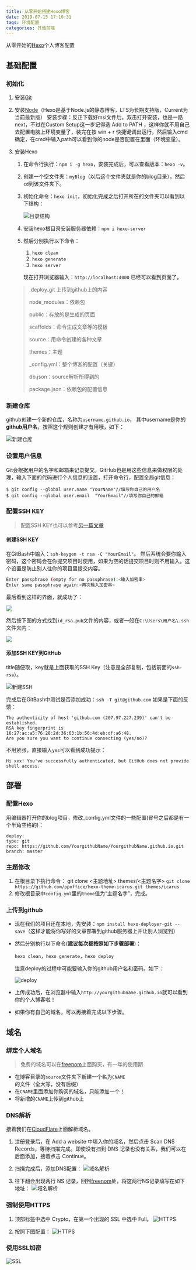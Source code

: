 ```yaml
---
title: 从零开始搭建Hexo博客
date: 2019-07-15 17:10:31
tags: 环境配置
categories: 其他前端
---
```


从零开始的[Hexo](https://hexo.io/zh-cn/)个人博客配置

<!-- more -->

## 基础配置

### 初始化

1. 安装[Git](https://git-scm.com/)

2. 安装[Node](http://nodejs.cn/download/%20%E4%B8%8B%E8%BD%BD%E5%9C%B0%E5%9D%80)（Hexo是基于Node.js的静态博客，LTS为长期支持版，Current为当前最新版）
   安装步骤：反正下载好msi文件后，双击打开安装，也是一路next，不过在Custom Setup这一步记得选 Add to PATH ，这样你就不用自己去配置电脑上环境变量了，装完在按 win + r 快捷键调出运行，然后输入cmd确定，在cmd中输入path可以看到你的node是否配置在里面（环境变量）。

3. 安装Hexo

   1. 在命令行执行：`npm i -g hexo`，安装完成后，可以查看版本：`hexo -v`。

   2. 创建一个空文件夹：`myBlog`（以后这个文件夹就是你的blog目录），然后`cd`到该文件夹下。

   3. 初始化命令：`hexo init`，初始化完成之后打开所在的文件夹可以看到以下结构：

      ![目录结构](https://frank-database.oss-cn-hangzhou.aliyuncs.com/img/2019-8-16-16-28-19.png)

   4. 安装hexo根目录安装服务器依赖：`npm i hexo-server`

   5. 然后分别执行以下命令：

      1. `hexo clean`
      2. `hexo generate`
      3. `hexo server`

      现在打开浏览器输入：`http://localhost:4000` 已经可以看到页面了。

   > .deploy_git 上传到github上的内容
   >
   > node_modules：依赖包
   >
   > public：存放的是生成的页面
   >
   > scaffolds：命令生成文章等的模板
   >
   > source：用命令创建的各种文章
   >
   > themes：主题
   >
   > _config.yml：整个博客的配置（关键）
   >
   > db.json：source解析所得到的
   >
   > package.json：依赖包的配置信息


### 新建仓库

github创建一个新的仓库，名称为`username.github.io`， 其中username是你的**github用户名**，按照这个规则创建才有用哦，如下：

![新建仓库](https://frank-database.oss-cn-hangzhou.aliyuncs.com/img/2019-8-16-16-29-26.png)

### 设置用户信息

Git会根据用户的名字和邮箱来记录提交。GitHub也是用这些信息来做权限的处理，输入下面的代码进行个人信息的设置，打开命令行，配置全局git信息：

```
$ git config --global user.name "YourName"//填写你自己的用户名
$ git config --global user.email  "YourEmail"//填写你自己的邮箱
```

### 配置SSH KEY

> 配置SSH KEY也可以参考[另一篇文章](https://pushishuang.top/2019/08/01/GitHub设置添加SSH/)

#### 创建SSH KEY

在GitBash中输入：`ssh-keygen -t rsa -C "YourEmail"`。
然后系统会要你输入密码，这个密码会在你提交项目时使用，如果为空的话提交项目时则不用输入。这个设置是防止别人往你的项目里提交内容。

```bash
Enter passphrase (empty for no passphrase):<输入加密串>
Enter same passphrase again:<再次输入加密串>
```

最后看到这样的界面，就成功了：

![](https://frank-database.oss-cn-hangzhou.aliyuncs.com/img/2019-8-16-16-30-0.png)

然后按下图的方式找到`id_rsa.pub`文件的内容，或者一般在`C:\Users\用户名\.ssh`文件夹内：

![](https://frank-database.oss-cn-hangzhou.aliyuncs.com/img/2019-8-16-16-30-17.png)

#### 添加SSH KEY到GitHub

title随便取，key就是上面获取的SSH Key（注意是全部复制，包括前面的`ssh-rsa`）。

![新建SSH](https://frank-database.oss-cn-hangzhou.aliyuncs.com/img/2019-8-16-16-30-41.png)

完成后在GitBash中测试是否添加成功：`ssh -T git@github.com`
如果是下面的反馈：

```
The authenticity of host 'github.com (207.97.227.239)' can't be established.
RSA key fingerprint is 16:27:ac:a5:76:28:2d:36:63:1b:56:4d:eb:df:a6:48.
Are you sure you want to continue connecting (yes/no)?
```

不用紧张，直接输入`yes`可以看到成功提示：

```
Hi xxx! You've successfully authenticated, but GitHub does not provide shell access.
```

## 部署

### 配置Hexo

用编辑器打开你的blog项目，修改_config.yml文件的一些配置(冒号之后都是有一个半角空格的)：

```
deploy:
type: git
repo: https://github.com/YourgithubName/YourgithubName.github.io.git
branch: master
```

### 主题修改

1. 在根目录下执行命令：
   git clone <主题地址> themes/<主题名字>
   `git clone https://github.com/ppoffice/hexo-theme-icarus.git themes/icarus`
2. 修改根目录中`config.yml`里的`theme`值为“主题名字”，完成。

### 上传到github

- 现在我们的项目还在本地，先安装：`npm install hexo-deployer-git --save`（这样才能将你写好的文章部署到github服务器上并让别人浏览到）

- 然后分别执行以下命令(**建议每次都按照如下步骤部署**)：

  `hexo clean`，`hexo generate`，`hexo deploy`

  注意deploy的过程中可能要输入你的github用户名和密码。如下：

  ![deploy](https://frank-database.oss-cn-hangzhou.aliyuncs.com/img/2019-8-16-16-31-7.png)

- 上传成功后，在浏览器中输入`http://yourgithubname.github.io`就可以看到你的个人博客啦！

- 如果你有自己的域名，可以再接着完成以下步骤。

## 域名

### 绑定个人域名

> 免费的域名可以在[freenom](https://www.freenom.com/zh/index.html?lang=zh)上面购买，有一年的使用期

- 在博客目录的`source`文件夹下新建一个名为`CNAME`的文件（全大写，没有后缀）
- 在`CNAME`里面添加你购买的域名，只能添加一个！
- 将新增的`CNAME`上传到github上

### DNS解析

接着我们在[CloudFlare](https://www.cloudflare.com/)上面解析域名。

1. 注册登录后，在 Add a website 中填入你的域名，然后点击 Scan DNS Records，等待扫描完成。即使没有扫到 DNS 记录也没有关系，我们可以在后面添加，接着点击 Continue。

2. 扫描完成后，添加DNS配置：
   ![域名解析](https://frank-database.oss-cn-hangzhou.aliyuncs.com/img/2019-8-16-16-31-46.png)

3. 往下翻会出现两行 NS 记录，回到[freenom](https://www.freenom.com/)处，将这两行NS记录填写在如下地址：
   ![域名解析](https://frank-database.oss-cn-hangzhou.aliyuncs.com/img/2019-8-16-16-32-11.png)

### 强制使用HTTPS

1. 顶部标签中选中 Crypto，在第一个出现的 SSL 中选中 Full。
   ![HTTPS](https://frank-database.oss-cn-hangzhou.aliyuncs.com/img/2019-8-16-16-32-37.png)

2. 按照下图配置：
   ![HTTPS](https://frank-database.oss-cn-hangzhou.aliyuncs.com/img/2019-8-16-16-34-15.png)

### 使用SSL加密

![SSL](https://frank-database.oss-cn-hangzhou.aliyuncs.com/img/2019-8-16-16-35-30.png)
